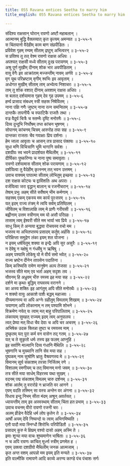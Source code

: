 ```yaml
---
title: 055 Ravana entices Seetha to marry him
title_english: 055 Ravana entices Seetha to marry him

---
```


<div class="audioEmbed"  caption="श्रीराम-हरिसीताराममूर्ति-घनपाठिभ्यां वचनम्" src="https://archive.org/download/Ramayana-recitation-Sriram-harisItArAmamUrti-Ghanapaati-v2/Kanda_3/Kanda_3_ARK-055-Sitaam_Prathi_Ravana_Darpookthihi.mp3"></div>

संदिश्य राक्षसान् घोरान् रावणो अष्टौ महाबलान् ।  
आत्मानम् बुद्धि वैक्लव्यात् कृत कृत्यम् अमन्यत ॥ ३-५५-१  
स चिंतयानो वैदेहीम् काम बाण संप्रपीडितः ।  
प्रविवेश गृहम् रम्यम् सीताम् द्रष्टुम् अभित्वरन् ॥ ३-५५-२  
स प्रविश्य तु तत् वेश्म रावणो राक्षस अधिपः ।  
अपश्यत् राक्षसी मध्ये सीताम् दुःख परायणम् ॥ ३-५५-३  
अश्रु पूर्ण मुखीम् दीनाम् शोक भार अवपीडिताम् ।  
वायु वेगैः इव आक्रांताम् मज्जन्तीम् नावम् अर्णवे ॥ ३-५५-४  
मृग यूथ परिभ्रष्टाम् मृगीम् श्वभिः इव आवृताम् ।  
अधोगत मुखीम् सीताम् ताम् अभ्येत्य निशाचरः ॥ ३-५५-५  
ताम् तु शोक वशात् दीनाम् अवशाम् राक्षस अधिपः ।  
स बलात् दर्शयामास गृहम् देव गृह उपमम् ॥ ३-५५-६  
हर्म्य प्रासाद संबधम् स्त्री सहस्र निषेवितम् ।  
नाना पक्षि गणैः जुष्टम् नाना रत्न समन्वितम् ॥ ३-५५-७  
दान्तकैः तापनीयैः च स्फाटिकै राजतैः तथा ।  
वज्र वैदूर्य चित्रैः च स्तम्भैः दृष्टि मनोरमैः ॥ ३-५५-८  
दिव्य दुन्दुभि निर्घोषम् तप्त कांचन भूषणम् ।  
सोपानम् कांचनम् चित्रम् आरुरोह तया सह ॥ ३-५५-९  
दान्तका राजताः चैव गवाक्षाः प्रिय दर्शनाः ।  
हेम जाला आवृताः च आसन् तत्र प्रासाद पंक्तयः ॥ ३-५५-१०  
सुधा मणि विचित्राणि भूमि भागानि सर्वशः ।  
दशग्रीवः स्व भवने प्रादर्शयत मैथिलीम् ॥ ३-५५-११  
दीर्घिकाः पुष्करिण्यः च नाना पुष्प समावृताः ।  
रावणो दर्शयामास सीताम् शोक परायणाम् ॥ ३-५५-१२  
दर्शयित्वा तु वैदेहीम् कृत्स्नम् तत् भवन उत्तमम् ।  
उवाच वाक्यम् पापात्मा सीताम् लोभितुम् इच्छया ॥ ३-५५-१३  
दश राक्षस कोट्यः च द्वाविंशतिः अथ अपराः ।  
वर्जयित्वा जरा वृद्धान् बालान् च रजनीचरान् ॥ ३-५५-१४  
तेषाम् प्रभुः अहम् सीते सर्वेषाम् भीम कर्मणाम् ।  
सहस्रम् एकम् एकस्य मम कार्य पुरःसरम् ॥ ३-५५-१५  
यत् इदम् राज्य तंत्रम् मे त्वयि सर्वम् प्रतिष्ठितम् ।  
जीवितम् च विशालाक्षि त्वम् मे प्राणैः गरीयसी ॥ ३-५५-१६  
बह्वीनाम् उत्तम स्त्रीणाम् मम यो असौ परिग्रहः ।  
तासाम् त्वम् ईश्वरी सीते मम भार्या भव प्रिये ॥ ३-५५-१७  
साधु किम् ते अन्यया बुद्ध्या रोचयस्व वचो मम ।  
भजस्व मा अभितप्तस्य प्रसादम् कर्तुम् अर्हसि ॥ ३-५५-१८  
परिक्षिप्ता समुद्रेण लंका इयम् शत योजना ।  
न इयम् धर्षयितुम् शक्या स इन्द्रैः अपि सुर असुरैः ॥ ३-५५-१९  
न देवेषु न यक्षेषु न गंधर्वेषु न ऋषिषु ।  
अहम् पश्यामि लोकेषु यो मे वीर्य समो भवेत् ॥ ३-५५-२०  
राज्य भ्रष्टेन दीनेन तापसेन पदातिना ।  
किम् करिष्यसि रामेण मानुषेण अल्प तेजसा ॥ ३-५५-२१  
भजस्व सीते माम् एव भर्ता अहम् सदृशः तव ।  
यौवनम् हि अध्रुवम् भीरु रमस्व इह मया सह ॥ ३-५५-२२  
दर्शने मा कृथाः बुद्धिम् राघवस्य वरानने ।  
का अस्य शक्तिः इह आगंतुम् अपि सीते मनोरथैः ॥ ३-५५-२३  
न शक्यो वायुः आकाशे पाशैः बद्धम् महाजवः ।  
दीप्यमानस्य वा अपि अग्नेः ग्रहीतुम् विमलाम् शिखाम् ॥ ३-५५-२४  
त्रयाणाम् अपि लोकानाम् न तम् पश्यामि शोभने ।  
विक्रमेण नयेत् यः त्वाम् मत् बाहु परिपालिताम् ॥ ३-५५-२५  
लंकायाम् सुमहत् राज्यम् इदम् त्वम् अनुपालय ।  
त्वत् प्रेष्या मत् विधा चैव देवाः च अपि चर अचरम् ॥ ३-५५-२६  
अभिषेक उदक क्लिन्ना तुष्टा च रमयस्व माम् ।  
दुष्कृतम् यत् पुरा कर्म वन वासेन तद् गतम् ॥ ३-५५-२७  
यत् च ते सुकृतो धर्मः तस्य इह फलम् आप्नुहि ।  
इह सर्वाणि माल्यानि दिव्य गंधानि मैथिलि ॥ ३-५५-२८  
भूषणानि च मुख्यानि तानि सेव मया सह ।  
पुष्पकम् नाम सुश्रोणि भ्रातुः वैश्रवणस्य मे ॥ ३-५५-२९  
विमानम् सूर्य संकाशम् तरसा निर्जितम् रणे ।  
विशालम् रमणीयम् च तत् विमानम् मनो जवम् ॥ ३-५५-३०  
तत्र सीते मया सार्धम् विहरस्व यथा सुखम् ।  
वदनम् पद्म संकाशम् विमलम् चारु दर्शनम् ॥ ३-५५-३१  
शोक आर्तम् तु वरारोहे न भ्राजति वर आनने ।  
एवम् वदति तस्मिन् सा वस्त्र अन्तेन वर अंगना ॥ ३-५५-३२  
पिधाय इन्दु निभम् सीता मंदम् अश्रून् अवर्तयत् ।  
ध्यायन्तीम् ताम् इव अस्वस्थाम् सीताम् चिंता हत प्रभाम् ॥ ३-५५-३३  
उवाच वचनम् वीरो रावणो रजनी चरः ।  
अलम् व्रीडेन वैदेहि धर्म लोप कृतेन ते ॥ ३-५५-३४  
आर्षो अयम् देवि निष्यन्दो यः त्वाम् अभिगमिष्यति ।  
एतौ पादौ मया स्निग्धौ शिरोभिः परिपीडितौ ॥ ३-५५-३५  
प्रसादम् कुरु मे क्षिप्रम् वश्यो दासो अहम् अस्मि ते ।  
इमाः शून्या मया वाचः शुष्यमाणेन भाषिताः ॥ ३-५५-३६  
न च अपि रावणः कांचित् मूर्ध्ना स्त्रीम् प्रणमेत ह ।  
एवम् उक्त्वा दशग्रीवो मैथिलीम् जनक आत्मजाम् ।  
कृत अन्त वशम् आपन्नो मम इयम् इति मन्यते ॥ ३-५५-३७  
इति वाल्मीकि रामायणे आदि काव्ये अरण्य काण्डे पंच पंचाशः सर्गः